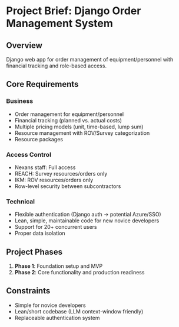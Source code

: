 # Project Brief: Django Order Management System

## Overview
Django web app for order management of equipment/personnel with financial tracking and role-based access.

## Core Requirements

### Business
- Order management for equipment/personnel
- Financial tracking (planned vs. actual costs)
- Multiple pricing models (unit, time-based, lump sum)
- Resource management with ROV/Survey categorization
- Resource packages

### Access Control
- Nexans staff: Full access
- REACH: Survey resources/orders only
- IKM: ROV resources/orders only
- Row-level security between subcontractors

### Technical
- Flexible authentication (Django auth → potential Azure/SSO)
- Lean, simple, maintainable code for new novice developers
- Support for 20+ concurrent users
- Proper data isolation

## Project Phases
1. **Phase 1**: Foundation setup and MVP
2. **Phase 2**: Core functionality and production readiness

## Constraints
- Simple for novice developers
- Lean/short codebase (LLM context-window friendly)
- Replaceable authentication system
